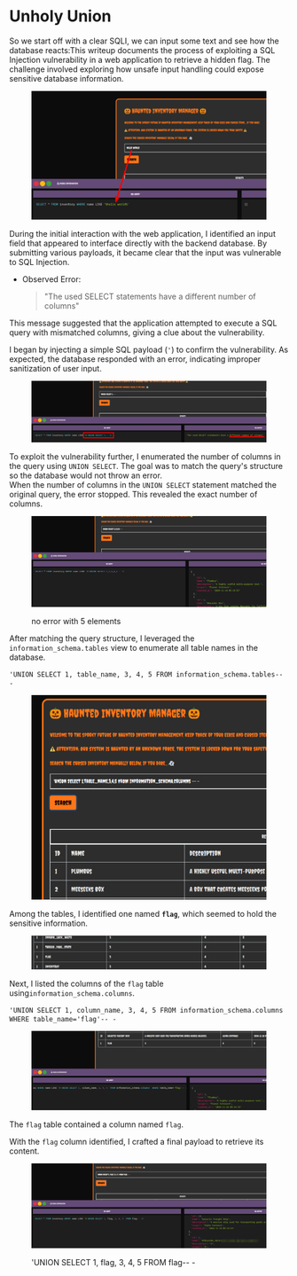 # Unholy Union

So we start off with a clear SQLI, we can input some text and see how the database reacts:This writeup documents the process of exploiting a SQL Injection vulnerability in a web application to retrieve a hidden flag. The challenge involved exploring how unsafe input handling could expose sensitive database information.

<figure><img src="../../../../.gitbook/assets/image (3).png" alt=""><figcaption></figcaption></figure>

During the initial interaction with the web application, I identified an input field that appeared to interface directly with the backend database. By submitting various payloads, it became clear that the input was vulnerable to SQL Injection.

*   Observed Error:

    > "The used SELECT statements have a different number of columns"

This message suggested that the application attempted to execute a SQL query with mismatched columns, giving a clue about the vulnerability.

I began by injecting a simple SQL payload (`'`) to confirm the vulnerability. As expected, the database responded with an error, indicating improper sanitization of user input.

<figure><img src="../../../../.gitbook/assets/image (1) (1).png" alt=""><figcaption></figcaption></figure>

To exploit the vulnerability further, I enumerated the number of columns in the query using `UNION SELECT`. The goal was to match the query's structure so the database would not throw an error.\
When the number of columns in the `UNION SELECT` statement matched the original query, the error stopped. This revealed the exact number of columns.

<figure><img src="../../../../.gitbook/assets/image (2) (1).png" alt=""><figcaption><p>no error with 5 elements</p></figcaption></figure>

After matching the query structure, I leveraged the `information_schema.tables` view to enumerate all table names in the database.

```
'UNION SELECT 1, table_name, 3, 4, 5 FROM information_schema.tables-- -
```

<figure><img src="../../../../.gitbook/assets/image (3) (1).png" alt=""><figcaption></figcaption></figure>

Among the tables, I identified one named **`flag`**, which seemed to hold the sensitive information.

<figure><img src="../../../../.gitbook/assets/image (4).png" alt=""><figcaption></figcaption></figure>

Next, I listed the columns of the `flag` table using`information_schema.columns`.

```
'UNION SELECT 1, column_name, 3, 4, 5 FROM information_schema.columns WHERE table_name='flag'-- -
```

<figure><img src="../../../../.gitbook/assets/image (5).png" alt=""><figcaption></figcaption></figure>

The `flag` table contained a column named `flag`.

With the `flag` column identified, I crafted a final payload to retrieve its content.

<figure><img src="../../../../.gitbook/assets/image (6).png" alt=""><figcaption><p>'UNION SELECT 1, flag, 3, 4, 5 FROM flag-- -</p></figcaption></figure>
